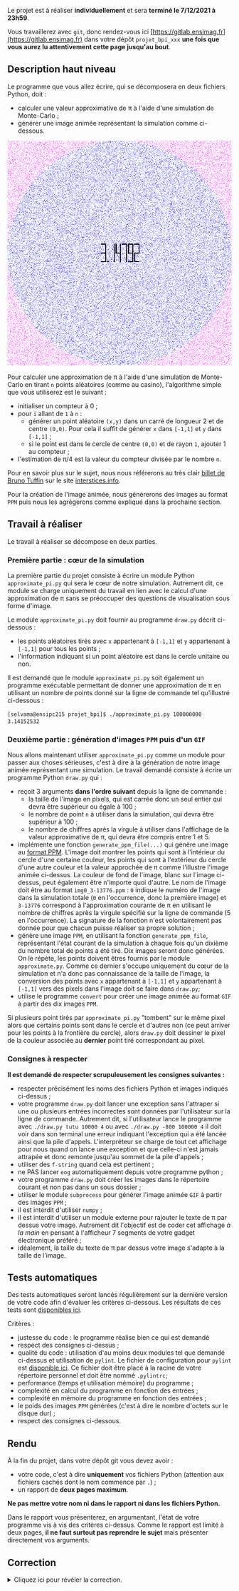 Le projet est à réaliser **individuellement** et sera **terminé le 7/12/2021 à 23h59**.

Vous travaillerez avec `git`, donc rendez-vous ici [https://gitlab.ensimag.fr](https://gitlab.ensimag.fr) dans votre dépôt `projet_bpi_xxx` **une fois que vous aurez lu attentivement cette page jusqu'au bout**.

## Description haut niveau

Le programme que vous allez écrire, qui se décomposera en deux fichiers Python, doit :

- calculer une valeur approximative de π à l'aide d'une simulation de Monte-Carlo ;
- générer une image animée représentant la simulation comme ci-dessous.

![Image animée](pi-sujet.gif)

Pour calculer une approximation de π à l'aide d'une simulation de Monte-Carlo en tirant `n` points aléatoires (comme au casino), l'algorithme simple que vous utiliserez est le suivant :

- initialiser un compteur à 0 ;
- pour `i` allant de `1` à `n` :
    + générer un point aléatoire `(x,y)` dans un carré de longueur 2 et de centre `(0,0)`. Pour cela il suffit de générer `x`  dans `[-1,1]` et `y` dans `[-1,1]` ;
    + si le point est dans le cercle de centre `(0,0)` et de rayon `1`, ajouter 1 au compteur ;
- l'estimation de π/4 est la valeur du compteur divisée par le nombre `n`.

Pour en savoir plus sur le sujet, nous nous référerons au très clair [billet de  Bruno Tuffin](https://interstices.info/la-simulation-de-monte-carlo/) sur le site [interstices.info](https://interstices.info/https://www.interstices.info).

Pour la création de l'image animée, nous générerons des images au format `PPM` puis nous les agrégerons comme expliqué dans la prochaine section.

## Travail à réaliser

Le travail à réaliser se décompose en deux parties.

### Première partie : cœur de la simulation

La première partie du projet consiste à écrire un module Python `approximate_pi.py` qui sera le cœur de notre simulation.
Autrement dit, ce module se charge uniquement du travail en lien avec le calcul d'une approximation de π sans se préoccuper des questions de visualisation sous forme d'image.

Le module `approximate_pi.py` doit fournir au programme `draw.py` décrit ci-dessous :

- les points aléatoires tirés avec `x`  appartenant à `[-1,1]` et `y` appartenant à `[-1,1]` pour tous les points ;
- l'information indiquant si un point aléatoire est dans le cercle unitaire ou non.

Il est demandé que le module `approximate_pi.py` soit également un programme exécutable permettant de donner une approximation de π en utilisant un nombre de points donné sur la ligne de commande tel qu'illustré ci-dessous :

```console
[selvama@ensipc215 projet_bpi]$ ./approximate_pi.py 100000000
3.14152532
```

### Deuxième partie : génération d'images `PPM` puis d'un `GIF`

Nous allons maintenant utiliser `approximate_pi.py` comme un module pour passer aux choses sérieuses, c'est à dire à la génération de notre image animée représentant une simulation.
Le travail demandé consiste à écrire un programme Python `draw.py` qui :

- reçoit 3 arguments **dans l'ordre suivant** depuis la ligne de commande :
    + la taille de l'image en pixels, qui est carrée donc un seul entier qui devra être supérieur ou égale à 100 ;
    + le nombre de point `n` à utiliser dans la simulation, qui devra être supérieur à 100 ;
    + le nombre de chiffres après la virgule à utiliser dans l'affichage de la valeur approximative de π, qui devra être compris entre 1 et 5.
- implémente une fonction `generate_ppm_file(...)` qui génère une image au [format PPM](https://en.wikipedia.org/wiki/Netpbm#File_formats). L'image doit montrer les points qui sont à l'intérieur du cercle d'une certaine couleur, les points qui sont à l'extérieur du cercle d'une autre couleur et la valeur approchée de π  comme l'illustre l'image animée ci-dessus. La couleur de fond de l'image, blanc sur l'image ci-dessus, peut également être n'importe quoi d'autre. Le nom de l'image doit être au format `img0_3-13776.ppm` : `0` indique le numéro de l'image dans la simulation totale (`0` en l'occurrence, donc la première image) et `3-13776` correspond à l'approximation courante de π en utilisant le nombre de chiffres après la virgule spécifié sur la ligne de commande (5 en l'occurrence). La signature de la fonction n'est volontairement pas donnée pour que chacun puisse réaliser sa propre solution ;
- génère une image `PPM`, en utilisant la fonction `generate_ppm_file`,  représentant l'état courant de la simulation à chaque fois qu'un dixième du nombre total de points a été tiré. Dix images seront donc générées. On le répète, les points doivent êtres fournis par le module `approximate.py`. Comme ce dernier s'occupe uniquement du cœur de la simulation et n'a donc pas connaissance de la taille de l'image, la conversion des points avec `x`  appartenant à `[-1,1]` et `y` appartenant à `[-1,1]` vers des pixels dans l'image doit se faire dans `draw.py`;
- utilise le programme `convert` pour créer une image animée au format `GIF` à partir des dix images `PPM`.

Si plusieurs point tirés par `approximate_pi.py` "tombent" sur le même pixel alors que certains points sont dans le cercle et d'autres non (ce peut arriver pour les points à la frontière du cercle), alors `draw.py` doit dessiner le pixel de la couleur associée au **dernier** point tiré correspondant au pixel.

### Consignes à respecter

**Il est demandé de respecter scrupuleusement les consignes suivantes :**

- respecter précisément les noms des fichiers Python et images indiqués ci-dessus ;
- votre programme `draw.py` doit lancer une exception sans l'attraper si une ou plusieurs entrées incorrectes sont données par l'utilisateur sur la ligne de commande. Autrement dit, si l'utilisateur lance le programme avec `./draw.py tutu 10000 4` ou avec `./draw.py -800 100000 4` il doit voir dans son terminal une erreur indiquant l'exception qui a été lancée ainsi que la pile d'appels. L'interpréteur se charge de tout cet affichage pour nous quand on lance une exception et que celle-ci n'est jamais attrapée et donc remonte jusqu'au sommet de la pile d'appels ;
- utiliser des `f-string` quand cela est pertinent ;
- ne PAS lancer `eog` automatiquement depuis votre programme python ;
- votre programme `draw.py` doit créer les images dans le répertoire courant et non pas dans un sous dossier ;
- utiliser le module `subprocess` pour générer l'image animée `GIF` à partir des images `PPM` ;
- il est interdit d'utiliser `numpy` ;
- il est interdit d'utiliser un module externe pour rajouter le texte de π par dessus votre image. Autrement dit l'objectif est de coder cet affichage *à la main* en pensant à l'afficheur 7 segments de votre gadget électronique préféré ;
- idéalement,  la taille du texte de π par dessus votre image s'adapte à la taille de l'image.

## Tests automatiques

Des tests automatiques seront lancés régulièrement sur la dernière version de votre code afin d'évaluer les critères ci-dessous. Les résultats de ces tests sont [disponibles ici](https://bpi-prof.pages.ensimag.fr/projet_bpi_eval_overview/).

Critères :

- justesse du code : le programme réalise bien ce qui est demandé
- respect des consignes ci-dessus ;
- qualité du code : utilisation d'au moins deux modules tel que demandé ci-dessus et utilisation de `pylint`. Le fichier de configuration pour `pylint`  est [disponible ici](pylint-config). Ce fichier doit être placé à la racine de votre répertoire personnel et doit être nommé `.pylintrc`;
- performance (temps et utilisation mémoire) du programme ;
- complexité en calcul du programme en fonction des entrées ;
- complexité en mémoire du programme en fonction des entrées ;
- le poids des images `PPM` générées (c'est à dire le nombre d'octets sur le disque dur) ;
- respect des consignes ci-dessous.

## Rendu

À la fin du projet, dans votre dépôt git vous devez avoir :

- votre code, c'est à dire **uniquement** vos fichiers Python (attention aux fichiers cachés dont le nom commence par `.`) ;
- un rapport de **deux pages maximum**.

**Ne pas mettre votre nom ni dans le rapport ni dans les fichiers Python.**

Dans le rapport vous présenterez, en argumentant, l'état de votre programme vis à vis des critères ci-dessus.
Comme le rapport est limité à deux pages, **il ne faut surtout pas reprendre le sujet** mais présenter directement vos arguments.

## Correction
<details markdown="1">
<summary>Cliquez ici pour révéler la correction.</summary>

### `approximate_pi.py`

Les points clés sont les suivants :

- la fonction génératrice `get_points(nb_points)` renvoie un itérateur permettant de tirer aléatoirement `nb_point` points `(x, y)` avec x dans `[-1, 1]` et y dans `[-1, 1]`. En plus du point courant, l'itérateur renvoie un booléen indiquant si le point courant est dans le cercle ou non ainsi que le nombre de points déjà tirés appartenant au cercle ;

- lorsque `approximate_pi.py` est utilisé comme programme principal, on crée simplement un itérateur avec la fonction génératrice `get_points(nb_points)` puis on le parcours entièrement sans rien faire juste pour récupérer le nombre total de points dans le cercle. Avec cette valeur on calcul l'approximation de π. La complexité spatiale du programme est donc constante et la complexité temporelle est une fonction linéaire du nombre de points.

```python
#!/usr/bin/env python3


"""Heart of the simulation.

This module provides:

- a Point type made of two integers called x and y
- a function to fix the randomness of point generation
- a function to generate a random point
- a function to approximate the value of PI from points
"""

import math

import random
import collections
import sys

# A point in a 2D plane
Point = collections.namedtuple("Point", ["x", "y"])


def fix_points_from_random(number):
    """Fix the random number generation for reproductibility.

    The generated sequence of points is the same every time
    this function is called with the same number before the
    first call to create_random_point.
    """
    random.seed(number)


def create_random_point():
    """Return a new random point.

    The point is in a square of size 2 centered at (0, 0),
    hence point.x ∈ [-1, 1] and point.y ∈ [-1, 1].
    """
    x_coord = random.uniform(-1, 1)
    y_coord = random.uniform(-1, 1)
    return Point(x_coord, y_coord)


def get_points(nb_points):
    """Generator function for the simulation.

    Returns an iterator of tuples made of :
        - a point
        - a boolean telling if the point
          is in the unit circle or not
        - the number of points in the circle
          up to now
    """
    nb_points_in_circle = 0
    for _ in range(nb_points):
        point = create_random_point()
        in_circle = is_in_circle(point)
        nb_points_in_circle += int(in_circle)
        yield point, in_circle, nb_points_in_circle


def is_in_circle(point):
    """Return True if the point is in the unit circle and False otherwise."""
    dist_from_center = math.sqrt((point.x - 0.0) ** 2 + (point.y - 0.0) ** 2)
    return dist_from_center <= 1


def main():
    """Program's entry point."""

    # Program's inputs is given on the command line
    if len(sys.argv) != 2:
        print("utilisation ./simulator.py nb_points")
        sys.exit(-1)
    nb_points = int(sys.argv[1])
    if nb_points <= 0:
        raise ValueError("all parameters must be integers " "strictly greater than 0")

    # Fix random in the simulator
    fix_points_from_random(42)

    # Main simulation loop using generator function
    # We now that nb_points > 0, so we say it to pylint
    # pylint: disable=undefined-loop-variable
    for last in get_points(nb_points):
        pass
    # We only care about the number of points in the circle
    _, _, nb_points_in_circle = last

    # Approximate the value of PI from the points
    pi_approx = 4 * nb_points_in_circle / nb_points
    print(pi_approx)


if __name__ == "__main__":
    main()
```

### `draw.py`

Voici ci-dessous trois propositions de correction.
D'autres solutions faisant des choix différents impliquant éventuellement des complexité mémoire et temps de calcul différentes, néanmoins toutes aussi raisonnables sont possibles.
N'hésitez pas à contacter vos enseignants si vous voulez discuter d'une solution particulière.

Les trois solutions proposées génère des images `PPM` au format binaire, qui est le format le plus compact.

#### Solution 1 : utilisation d'un `bytearray`
La première solution stocke toute l'image en mémoire sous la forme d'un `bytearray` et écrit directement les pixels au format binaire dans ce `bytearray`.
La complexité temporelle est quadratique en fonction de la largeur de l'image et linéaire en fonction du nombre de points.
La complexité spatiale est quadratique en fonction de la largeur de l'image et constante en fonction du nombre de points.

```python
#!/usr/bin/env python3


"""Monte Carlo simulation to approximate π."""

# Imports from standard library
import collections
import subprocess
import sys

# Then, imports from our own modules
import approximate_pi

# Type for digit bars used to draw the "text"
# of the π approximation as in a 7 segments
# digital screen.
# A digit bar is a rectangle inside a slot,
# hence its coordinate are defined considering (0,0)
# is the top left of the slot.
# A slot is where a single number is drawn.
DigitBar = collections.namedtuple("DigitBar", ["top_left", "width", "height"])

# Type for representing a pixel
Pixel = collections.namedtuple("Pixel", ["line", "col", "in_circle"])


def is_in_bar(line, col, barr):
    """Return True if (line, col) is in barr else False."""
    if (
        barr.top_left.col <= col <= barr.top_left.col + barr.width
        and barr.top_left.line <= line <= barr.top_left.line + barr.height
    ):
        return True
    return False


def is_in_bars(line, col, bars):
    """Return True if (line, col) is in one of the bar in bars else False."""
    for barr in bars:
        if is_in_bar(line, col, barr):
            return True
    return False


def get_pi_rectangle(image_size):
    """ "Return the rectangle in the image where to draw PI text."""

    # The PI rectangle depends on image's size
    # The height is height_prop of the image size
    # The width is width_prop of the image size
    pi_rect_height_prop = 1 / 12
    pi_rect_width_prop = 1 / 6
    pi_rect_top_left = Pixel(
        int(image_size * (1 - pi_rect_height_prop) / 2),  # line
        int(image_size * (1 - pi_rect_width_prop) / 2),  # col
        False,
    )
    pi_rect_width = int(image_size * pi_rect_width_prop)
    pi_rect_height = int(image_size * pi_rect_height_prop)
    return pi_rect_top_left, pi_rect_width, pi_rect_height


def get_pi_pixels_it(pi_approx_s, image_size):
    """Return an iterator over the pixels to draw in black for PI text.

    The pixels are returned sorted by line first and then by column.
    pi_approx_s is the string representation of the pi approximation.
    The given rectangle is the location where to draw the text.
    The text is made of a number of digits plus a dot such as :
        d1.d2d3d4d5 ...
    """

    top_left, width, height = get_pi_rectangle(image_size)

    line_stroke_p = 5
    line_stroke = int(height * line_stroke_p / 100)
    margin_between_slots = line_stroke
    point_slot_width = line_stroke * 2
    slot_width = width // (len(pi_approx_s) - 1) - margin_between_slots
    slot_height = height

    # First two slots are always present. They correspond
    # to "3." in the pi_approx string
    slots = [
        (0, slot_width),
        (
            1 * slot_width + 1 * margin_between_slots,
            1 * slot_width + 1 * margin_between_slots + point_slot_width,
        ),
    ]

    # Then comes "pi_precision" digits after the dot
    precision_digits_slots = [
        (
            i * slot_width + (i + 1) * margin_between_slots + point_slot_width,
            (i + 1) * slot_width + (i + 1) * margin_between_slots + point_slot_width,
        )
        for i in range(1, len(pi_approx_s) - 1)
    ]
    slots.extend(precision_digits_slots)

    # Define the bars of the digital numbers :)
    h_top_bar = DigitBar(Pixel(0, 0, False), slot_width, line_stroke)
    h_middle_bar = DigitBar(
        Pixel(slot_height // 2 - line_stroke // 2, 0, False), slot_width, line_stroke
    )
    h_bottom_bar = DigitBar(
        Pixel(slot_height - line_stroke, 0, False), slot_width, line_stroke
    )
    v_top_left_bar = DigitBar(Pixel(0, 0, False), line_stroke, slot_height // 2)
    v_top_right_bar = DigitBar(
        Pixel(0, slot_width - line_stroke, False), line_stroke, slot_height // 2
    )
    v_bottom_left_bar = DigitBar(
        Pixel(slot_height // 2, 0, False), line_stroke, slot_height // 2
    )
    v_bottom_right_bar = DigitBar(
        Pixel(slot_height // 2, slot_width - line_stroke, False),
        line_stroke,
        slot_height // 2,
    )

    # Define the bars for all numbers between 0 and 9
    zero_bars = (
        h_top_bar,
        h_bottom_bar,
        v_top_left_bar,
        v_top_right_bar,
        v_bottom_left_bar,
        v_bottom_right_bar,
    )
    one_bars = (v_top_right_bar, v_bottom_right_bar)
    two_bars = (
        h_top_bar,
        h_bottom_bar,
        h_middle_bar,
        v_top_right_bar,
        v_bottom_left_bar,
    )
    three_bars = (
        h_top_bar,
        h_bottom_bar,
        h_middle_bar,
        v_top_right_bar,
        v_bottom_right_bar,
    )
    four_bars = (h_middle_bar, v_top_right_bar, v_bottom_right_bar, v_top_left_bar)
    five_bars = (
        h_top_bar,
        h_bottom_bar,
        h_middle_bar,
        v_top_left_bar,
        v_bottom_right_bar,
    )
    six_bars = (
        h_top_bar,
        h_bottom_bar,
        h_middle_bar,
        v_bottom_right_bar,
        v_top_left_bar,
        v_bottom_left_bar,
    )
    seven_bars = (v_top_right_bar, v_bottom_right_bar, h_top_bar)
    eight_bars = (
        h_top_bar,
        h_bottom_bar,
        h_middle_bar,
        v_top_right_bar,
        v_bottom_right_bar,
        v_top_left_bar,
        v_bottom_left_bar,
    )
    nine_bars = (
        h_top_bar,
        h_bottom_bar,
        h_middle_bar,
        v_top_right_bar,
        v_bottom_right_bar,
        v_top_left_bar,
    )

    # Map caracters to bars
    car_to_bars = {
        "0": zero_bars,
        "1": one_bars,
        "2": two_bars,
        "3": three_bars,
        "4": four_bars,
        "5": five_bars,
        "6": six_bars,
        "7": seven_bars,
        "8": eight_bars,
        "9": nine_bars,
    }

    # Yield pixels line by line
    slot = 0
    for line in range(height):
        for slot_idx, slot in enumerate(slots):
            for col in range(slot[0], slot[1]):
                current_car = pi_approx_s[slot_idx]
                if current_car in car_to_bars:
                    if is_in_bars(line, col - slot[0], car_to_bars[current_car]):
                        yield Pixel(line + top_left.line, col + top_left.col, False)
                elif current_car == ".":
                    if line > height - point_slot_width:
                        yield Pixel(line + top_left.line, col + top_left.col, False)
                else:
                    assert False, "Should not be here !"


def create_ppm_file(image_size, pi_approx_s, image_count):
    """Create and return the PPM file whit its header.

    Return also the max color value to be used when
    drawing in the file.
    The file MUST be closed by the caller.
    """

    # Create the PPM file
    ppm_file = open(f"img{image_count}_{pi_approx_s.replace('.', '-')}.ppm", "wb")

    # Magic number
    ppm_file.write("P6\n".encode("ascii"))
    # Image's size
    ppm_file.write(f"{image_size} {image_size}\n".encode("ascii"))
    # Image's max color value
    ppm_file.write("1\n".encode("ascii"))

    return ppm_file


def generate_ppm_file(image, image_size, pi_approx_s, image_count):
    """Generate the PPM image in the given file."""

    ppm_file = create_ppm_file(image_size, pi_approx_s, image_count)

    # Add the PI text in a copy of the image
    # so that next time we don't have this
    # PI value.
    image = bytearray(image)
    pi_pixels_it = get_pi_pixels_it(pi_approx_s, image_size)
    for pi_pixel in pi_pixels_it:
        pixel = (pi_pixel.line * image_size + pi_pixel.col) * 3
        image[pixel] = 255
        image[pixel + 1] = 255
        image[pixel + 2] = 255

    # Write the image into the file
    ppm_file.write(image)

    # Don't forget to close the file
    ppm_file.close()


def generate_ppm_files(image_size, nb_points, pi_precision):
    """Algorithm that have all the image in memory."""

    # Where are we in the simulation ?
    ten_percent = nb_points // 10
    image_count = 0

    # The image is a list of list
    # image = [[None] * image_size for _ in range(image_size)]
    image = bytearray([0] * (image_size * image_size * 3))

    # Main simulation loop
    half_image_size = image_size // 2
    for i, simulator_state in enumerate(approximate_pi.get_points(nb_points)):

        # Add the current point as a pixel in the image.
        # The mapping of points to pixel is done here since
        # the simulator must not deal with any "drawing" stuff,
        # hence it does not know the image size.
        point, in_circle, nb_in_circle = simulator_state
        pixel_line = int(point.y * half_image_size + half_image_size)
        pixel_col = int(point.x * half_image_size + half_image_size)
        pixel = (pixel_line * image_size + pixel_col) * 3
        if in_circle:
            image[pixel] = 0
            image[pixel + 1] = 0
            image[pixel + 2] = 1
        elif image[pixel] == 0:
            image[pixel] = 1
            image[pixel + 1] = 0
            image[pixel + 2] = 1

        # Every 10 percents of the simulation
        # generate an image
        if (i + 1) % ten_percent == 0:

            # Approximate the value of PI from the points
            pi_approx = 4 * nb_in_circle / (i + 1)
            pi_approx_s = f"{pi_approx:.{pi_precision}f}"
            print(pi_approx_s)

            # Draw the image
            generate_ppm_file(image, image_size, f"{pi_approx_s}", image_count)
            image_count += 1


def main():
    """Program's entry point"""

    # Program's inputs are given on the command line
    # and we must have 3 arguments
    if len(sys.argv) < 4:
        print("utilisation ./approximate_pi.py " "image_size nb_points pi_precision")
        return

    # Convert the 3 arguments to integers.
    # If any of the 3 conversion fails because
    # argument is not a valid integer, the `int`
    # function will throw a ValueError for us.
    # We don't catch it, so that it flows up to
    # the top of the execution stack as specified
    # in the project's requirements.
    image_size = int(sys.argv[1])
    nb_points = int(sys.argv[2])
    pi_precision = int(sys.argv[3])

    # We must also raise an exception if any of
    # the 3 argument is not strictly positive.
    if not all(param > 0 for param in (image_size, nb_points, pi_precision)):
        raise ValueError("all parameters must be " "integers strictly greater than 0")

    # Fix random in the simulator
    # Uncomment the following line for debug.
    approximate_pi.fix_points_from_random(42)

    # Generate the PPMs
    generate_ppm_files(image_size, nb_points, pi_precision)

    # Generate the GIF
    cmd = ["convert", "-delay", "100", "-loop", "0", "img*.ppm", "pi.gif"]
    process = subprocess.Popen(cmd)
    process.wait()


if __name__ == "__main__":
    main()
```

#### Solution 2 : utilisation d'un dictionnaire
La second solution stocke les pixels associés aux points tirés aléatoirement dans un dictionnaire.
La complexité temporelle est quadratique en fonction de la largeur de l'image et linéaire en fonction du nombre de points.
La complexité spatiale est constante en fonction de la largeur de l'image et linéaire en fonction du nombre de points.

```python
#!/usr/bin/env python3


"""Monte Carlo simulation to approximate π."""

# Imports from standard library
import collections
import subprocess
import sys

# Then, imports from our own modules
import approximate_pi

# Type for digit bars used to draw the "text"
# of the π approximation as in a 7 segments
# digital screen.
# A digit bar is a rectangle inside a slot,
# hence its coordinate are defined considering (0,0)
# is the top left of the slot.
# A slot is where a single number is drawn.
DigitBar = collections.namedtuple("DigitBar", ["top_left", "width", "height"])

# Type for representing a pixel
Pixel = collections.namedtuple("Pixel", ["line", "col", "in_circle"])


def is_in_bar(line, col, barr):
    """Return True if (line, col) is in barr else False."""
    if (
        barr.top_left.col <= col <= barr.top_left.col + barr.width
        and barr.top_left.line <= line <= barr.top_left.line + barr.height
    ):
        return True
    return False


def is_in_bars(line, col, bars):
    """Return True if (line, col) is in one of the bar in bars else False."""
    for barr in bars:
        if is_in_bar(line, col, barr):
            return True
    return False


def get_pi_rectangle(image_size):
    """ "Return the rectangle in the image where to draw PI text."""

    # The PI rectangle depends on image's size
    # The height is height_prop of the image size
    # The width is width_prop of the image size
    pi_rect_height_prop = 1 / 12
    pi_rect_width_prop = 1 / 6
    pi_rect_top_left = Pixel(
        int(image_size * (1 - pi_rect_height_prop) / 2),  # line
        int(image_size * (1 - pi_rect_width_prop) / 2),  # col
        False,
    )
    pi_rect_width = int(image_size * pi_rect_width_prop)
    pi_rect_height = int(image_size * pi_rect_height_prop)
    return pi_rect_top_left, pi_rect_width, pi_rect_height


def get_pi_pixels_it(pi_approx_s, image_size):
    """Return an iterator over the pixels to draw in black for PI text.

    The pixels are returned sorted by line first and then by column.
    pi_approx_s is the string representation of the pi approximation.
    The given rectangle is the location where to draw the text.
    The text is made of a number of digits plus a dot such as :
        d1.d2d3d4d5 ...
    """

    top_left, width, height = get_pi_rectangle(image_size)

    line_stroke_p = 5
    line_stroke = int(height * line_stroke_p / 100)
    margin_between_slots = line_stroke
    point_slot_width = line_stroke * 2
    slot_width = width // (len(pi_approx_s) - 1) - margin_between_slots
    slot_height = height

    # First two slots are always present. They correspond
    # to "3." in the pi_approx string
    slots = [
        (0, slot_width),
        (
            1 * slot_width + 1 * margin_between_slots,
            1 * slot_width + 1 * margin_between_slots + point_slot_width,
        ),
    ]

    # Then comes "pi_precision" digits after the dot
    precision_digits_slots = [
        (
            i * slot_width + (i + 1) * margin_between_slots + point_slot_width,
            (i + 1) * slot_width + (i + 1) * margin_between_slots + point_slot_width,
        )
        for i in range(1, len(pi_approx_s) - 1)
    ]
    slots.extend(precision_digits_slots)

    # Define the bars of the digital numbers :)
    h_top_bar = DigitBar(Pixel(0, 0, False), slot_width, line_stroke)
    h_middle_bar = DigitBar(
        Pixel(slot_height // 2 - line_stroke // 2, 0, False), slot_width, line_stroke
    )
    h_bottom_bar = DigitBar(
        Pixel(slot_height - line_stroke, 0, False), slot_width, line_stroke
    )
    v_top_left_bar = DigitBar(Pixel(0, 0, False), line_stroke, slot_height // 2)
    v_top_right_bar = DigitBar(
        Pixel(0, slot_width - line_stroke, False), line_stroke, slot_height // 2
    )
    v_bottom_left_bar = DigitBar(
        Pixel(slot_height // 2, 0, False), line_stroke, slot_height // 2
    )
    v_bottom_right_bar = DigitBar(
        Pixel(slot_height // 2, slot_width - line_stroke, False),
        line_stroke,
        slot_height // 2,
    )

    # Define the bars for all numbers between 0 and 9
    zero_bars = (
        h_top_bar,
        h_bottom_bar,
        v_top_left_bar,
        v_top_right_bar,
        v_bottom_left_bar,
        v_bottom_right_bar,
    )
    one_bars = (v_top_right_bar, v_bottom_right_bar)
    two_bars = (
        h_top_bar,
        h_bottom_bar,
        h_middle_bar,
        v_top_right_bar,
        v_bottom_left_bar,
    )
    three_bars = (
        h_top_bar,
        h_bottom_bar,
        h_middle_bar,
        v_top_right_bar,
        v_bottom_right_bar,
    )
    four_bars = (h_middle_bar, v_top_right_bar, v_bottom_right_bar, v_top_left_bar)
    five_bars = (
        h_top_bar,
        h_bottom_bar,
        h_middle_bar,
        v_top_left_bar,
        v_bottom_right_bar,
    )
    six_bars = (
        h_top_bar,
        h_bottom_bar,
        h_middle_bar,
        v_bottom_right_bar,
        v_top_left_bar,
        v_bottom_left_bar,
    )
    seven_bars = (v_top_right_bar, v_bottom_right_bar, h_top_bar)
    eight_bars = (
        h_top_bar,
        h_bottom_bar,
        h_middle_bar,
        v_top_right_bar,
        v_bottom_right_bar,
        v_top_left_bar,
        v_bottom_left_bar,
    )
    nine_bars = (
        h_top_bar,
        h_bottom_bar,
        h_middle_bar,
        v_top_right_bar,
        v_bottom_right_bar,
        v_top_left_bar,
    )

    # Map caracters to bars
    car_to_bars = {
        "0": zero_bars,
        "1": one_bars,
        "2": two_bars,
        "3": three_bars,
        "4": four_bars,
        "5": five_bars,
        "6": six_bars,
        "7": seven_bars,
        "8": eight_bars,
        "9": nine_bars,
    }

    # Yield pixels line by line
    slot = 0
    for line in range(height):
        for slot_idx, slot in enumerate(slots):
            for col in range(slot[0], slot[1]):
                current_car = pi_approx_s[slot_idx]
                if current_car in car_to_bars:
                    if is_in_bars(line, col - slot[0], car_to_bars[current_car]):
                        yield Pixel(line + top_left.line, col + top_left.col, False)
                elif current_car == ".":
                    if line > height - point_slot_width:
                        yield Pixel(line + top_left.line, col + top_left.col, False)
                else:
                    assert False, "Should not be here !"


def create_ppm_file(image_size, pi_approx_s, image_count):
    """Create and return the PPM file whit its header.

    The file MUST be closed by the caller.
    """

    # Create the PPM file
    ppm_file = open(f"img{image_count}_{pi_approx_s.replace('.', '-')}.ppm", "wb")

    # Header
    ppm_file.write("P6\n".encode("ascii"))
    ppm_file.write(f"{image_size} {image_size}\n".encode("ascii"))
    ppm_file.write("1\n".encode("ascii"))

    return ppm_file


def generate_ppm_file(pixels, image_size, pi_approx_s, image_count):
    """Generate the PPM image in the given file."""

    ppm_file = create_ppm_file(image_size, pi_approx_s, image_count)

    # Get the first pixel corresponding to the PI text
    pi_pixels_it = get_pi_pixels_it(pi_approx_s, image_size)
    pi_pixel = next(pi_pixels_it, None)

    # Draw pixels line by line
    for line in range(image_size):
        for col in range(image_size):

            # The current pixel correspond to a point that is in
            # the point list and in the unit circle
            pixel = (line, col)
            in_circle = pixels.get(pixel, None)
            if in_circle is not None:
                if in_circle:
                    pixelc_red = 0
                    pixelc_green = 0
                    pixelc_blue = 1

                # The current pixel correspond to a point that is in
                # the point list and not in the unit circle
                else:
                    pixelc_red = 1
                    pixelc_green = 0
                    pixelc_blue = 1

            # The point is not in the point list
            # draw it black
            else:
                pixelc_red = 0
                pixelc_green = 0
                pixelc_blue = 0

            # The current pixel is in the PI points,
            # override it with white.
            if pi_pixel and pi_pixel.line == line and pi_pixel.col == col:
                pixelc_red = 255
                pixelc_green = 255
                pixelc_blue = 255
                pi_pixel = next(pi_pixels_it, None)

            # write the pixel value in the PPM file
            ppm_file.write(bytes((pixelc_red, pixelc_green, pixelc_blue)))

    # Don't forget to close the file
    ppm_file.close()


def generate_ppm_files(image_size, nb_points, pi_precision):
    """Algorithm that saves chosen pixels in sets."""

    # Where are we in the simulation ?
    ten_percent = nb_points // 10
    image_count = 0

    # Set containing all the pixels of the image that have been
    # randomly chosen by the simulator module up to now and
    # that are in the circle
    pixels = {}

    # Main simulation loop
    half_image_size = image_size // 2
    for i, simulator_state in enumerate(approximate_pi.get_points(nb_points)):

        # Add the current point to the sets.
        # The mapping of points to pixel is done here since
        # the simulator must not deal with any "drawing" stuff,
        # hence it does not know the image size.
        point, in_circle, nb_in_circle = simulator_state
        pixel_line = int(point.y * half_image_size + half_image_size)
        pixel_col = int(point.x * half_image_size + half_image_size)
        pixel_pos = (pixel_line, pixel_col)
        pixels[(pixel_pos)] = in_circle
        # if in_circle:
        #     pixels_in_circle_set.add(pixel_pos)
        # elif not in_circle:
        #     pixels_not_in_circle_set.add(pixel_pos)

        # Every 10 percents of the simulation
        # generate an image
        if (i + 1) % ten_percent == 0:

            # Approximate the value of PI from the points
            pi_approx = 4 * nb_in_circle / (i + 1)
            pi_approx_s = f"{pi_approx:.{pi_precision}f}"
            print(pi_approx_s)

            # Draw the image
            generate_ppm_file(pixels, image_size, f"{pi_approx_s}", image_count)
            image_count += 1


def main():
    """Program's entry point"""

    # Program's inputs are given on the command line
    # and we must have 3 arguments
    if len(sys.argv) < 4:
        print("utilisation ./approximate_pi.py " "image_size nb_points pi_precision")
        return

    # Convert the 3 arguments to integers.
    # If any of the 3 conversion fails because
    # argument is not a valid integer, the `int`
    # function will throw a ValueError for us.
    # We don't catch it, so that it flows up to
    # the top of the execution stack as specified
    # in the project's requirements.
    image_size = int(sys.argv[1])
    nb_points = int(sys.argv[2])
    pi_precision = int(sys.argv[3])

    # We must also raise an exception if any of
    # the 3 argument is not strictly positive.
    if not all(param > 0 for param in (image_size, nb_points, pi_precision)):
        raise ValueError("all parameters must be " "integers strictly greater than 0")

    # Fix random in the simulator
    # Uncomment the following line for debug.
    approximate_pi.fix_points_from_random(42)

    # Generate the PPMs
    generate_ppm_files(image_size, nb_points, pi_precision)

    # Generate the GIF
    cmd = ["convert", "-delay", "100", "-loop", "0", "img*.ppm", "pi.gif"]
    process = subprocess.Popen(cmd)
    process.wait()


if __name__ == "__main__":
    main()
```

#### Solution 3 : utilisation de la méthode `seek`

La seconde solution ne stocke rien du tout car les pixels sont directement écrit au bon endroit dans le fichier `PPM` à l'aide de la méthode `seek` (dont le coût est constant).
La complexité temporelle est constante (en théorie mais la pratique semble dire le contraire, peut-être que `truncate` est linéaire) en fonction de la largeur de l'image et linéaire en fonction du nombre de points.
La complexité spatiale est constante en fonction de la largeur de l'image et constante en fonction du nombre de points.

```python
#!/usr/bin/env python3


"""Monte Carlo simulation to approximate π."""

# Imports from standard library
import collections
import shutil
import subprocess
import sys

# Then, imports from our own modules
import approximate_pi

# Type for digit bars used to draw the "text"
# of the π approximation as in a 7 segments
# digital screen.
# A digit bar is a rectangle inside a slot,
# hence its coordinate are defined considering (0,0)
# is the top left of the slot.
# A slot is where a single number is drawn.
DigitBar = collections.namedtuple("DigitBar", ["top_left", "width", "height"])

# Type for representing a pixel by its position in
# the binary file
Pixel = collections.namedtuple("Pixel", ["pos", "color"])
# Type for representing a pixel by its line and col
PixelLineCol = collections.namedtuple("PixelLineCol", ["line", "col"])


def is_in_bar(line, col, barr):
    """Return True if (line, col) is in barr else False."""
    if (
        barr.top_left.col <= col <= barr.top_left.col + barr.width
        and barr.top_left.line <= line <= barr.top_left.line + barr.height
    ):
        return True
    return False


def is_in_bars(line, col, bars):
    """Return True if (line, col) is in one of the bar in bars else False."""
    for barr in bars:
        if is_in_bar(line, col, barr):
            return True
    return False


def get_pi_rectangle(image_size):
    """ "Return the rectangle in the image where to draw PI text."""

    # The PI rectangle depends on image's size
    # The height is height_prop of the image size
    # The width is width_prop of the image size
    pi_rect_height_prop = 1 / 12
    pi_rect_width_prop = 1 / 6
    pi_rect_top_left = PixelLineCol(
        int(image_size * (1 - pi_rect_height_prop) / 2),  # line
        int(image_size * (1 - pi_rect_width_prop) / 2),
    )  # col
    pi_rect_width = int(image_size * pi_rect_width_prop)
    pi_rect_height = int(image_size * pi_rect_height_prop)
    return pi_rect_top_left, pi_rect_width, pi_rect_height


def get_pi_pixels_it(pi_approx_s, image_size):
    """Return an iterator over the pixels to draw in black for PI text.

    The pixels are returned sorted by line first and then by column.
    pi_approx_s is the string representation of the pi approximation.
    The given rectangle is the location where to draw the text.
    The text is made of a number of digits plus a dot such as :
        d1.d2d3d4d5 ...
    """

    top_left, width, height = get_pi_rectangle(image_size)

    line_stroke_p = 5
    line_stroke = int(height * line_stroke_p / 100)
    margin_between_slots = line_stroke
    point_slot_width = line_stroke * 2
    slot_width = width // (len(pi_approx_s) - 1) - margin_between_slots
    slot_height = height

    # First two slots are always present. They correspond
    # to "3." in the pi_approx string
    slots = [
        (0, slot_width),
        (
            1 * slot_width + 1 * margin_between_slots,
            1 * slot_width + 1 * margin_between_slots + point_slot_width,
        ),
    ]

    # Then comes "pi_precision" digits after the dot
    precision_digits_slots = [
        (
            i * slot_width + (i + 1) * margin_between_slots + point_slot_width,
            (i + 1) * slot_width + (i + 1) * margin_between_slots + point_slot_width,
        )
        for i in range(1, len(pi_approx_s) - 1)
    ]
    slots.extend(precision_digits_slots)

    # Define the bars of the digital numbers :)
    h_top_bar = DigitBar(PixelLineCol(0, 0), slot_width, line_stroke)
    h_middle_bar = DigitBar(
        PixelLineCol(slot_height // 2 - line_stroke // 2, 0), slot_width, line_stroke
    )
    h_bottom_bar = DigitBar(
        PixelLineCol(slot_height - line_stroke, 0), slot_width, line_stroke
    )
    v_top_left_bar = DigitBar(PixelLineCol(0, 0), line_stroke, slot_height // 2)
    v_top_right_bar = DigitBar(
        PixelLineCol(0, slot_width - line_stroke), line_stroke, slot_height // 2
    )
    v_bottom_left_bar = DigitBar(
        PixelLineCol(slot_height // 2, 0), line_stroke, slot_height // 2
    )
    v_bottom_right_bar = DigitBar(
        PixelLineCol(slot_height // 2, slot_width - line_stroke),
        line_stroke,
        slot_height // 2,
    )

    # Define the bars for all numbers between 0 and 9
    zero_bars = (
        h_top_bar,
        h_bottom_bar,
        v_top_left_bar,
        v_top_right_bar,
        v_bottom_left_bar,
        v_bottom_right_bar,
    )
    one_bars = (v_top_right_bar, v_bottom_right_bar)
    two_bars = (
        h_top_bar,
        h_bottom_bar,
        h_middle_bar,
        v_top_right_bar,
        v_bottom_left_bar,
    )
    three_bars = (
        h_top_bar,
        h_bottom_bar,
        h_middle_bar,
        v_top_right_bar,
        v_bottom_right_bar,
    )
    four_bars = (h_middle_bar, v_top_right_bar, v_bottom_right_bar, v_top_left_bar)
    five_bars = (
        h_top_bar,
        h_bottom_bar,
        h_middle_bar,
        v_top_left_bar,
        v_bottom_right_bar,
    )
    six_bars = (
        h_top_bar,
        h_bottom_bar,
        h_middle_bar,
        v_bottom_right_bar,
        v_top_left_bar,
        v_bottom_left_bar,
    )
    seven_bars = (v_top_right_bar, v_bottom_right_bar, h_top_bar)
    eight_bars = (
        h_top_bar,
        h_bottom_bar,
        h_middle_bar,
        v_top_right_bar,
        v_bottom_right_bar,
        v_top_left_bar,
        v_bottom_left_bar,
    )
    nine_bars = (
        h_top_bar,
        h_bottom_bar,
        h_middle_bar,
        v_top_right_bar,
        v_bottom_right_bar,
        v_top_left_bar,
    )

    # Map caracters to bars
    car_to_bars = {
        "0": zero_bars,
        "1": one_bars,
        "2": two_bars,
        "3": three_bars,
        "4": four_bars,
        "5": five_bars,
        "6": six_bars,
        "7": seven_bars,
        "8": eight_bars,
        "9": nine_bars,
    }

    # Yield pixels line by line
    slot = 0
    for line in range(height):
        for slot_idx, slot in enumerate(slots):
            for col in range(slot[0], slot[1]):
                current_car = pi_approx_s[slot_idx]
                pixel_pos = (
                    (line + top_left.line) * image_size + col + top_left.col
                ) * 3 + 13
                if current_car in car_to_bars:
                    if is_in_bars(line, col - slot[0], car_to_bars[current_car]):
                        yield Pixel(pixel_pos, bytes((255, 255, 255)))
                elif current_car == ".":
                    if line > height - point_slot_width:
                        yield Pixel(pixel_pos, bytes((255, 255, 255)))
                else:
                    assert False, "Should not be here !"


def create_ppm_file(image_size):
    """Create and return the PPM file whit its header.

    Return also the name of the file.
    The file MUST be closed by the caller.
    """

    ppm_file = open("temp.ppm", "wb")
    # Magic number
    ppm_file.write("P6\n".encode("ascii"))
    # Image's size
    ppm_file.write(f"{image_size} {image_size}\n".encode("ascii"))
    # Image's max color value
    ppm_file.write("1\n".encode("ascii"))
    # Truncate the file to have zeros, hence black until
    # the end. 13 is the size of the header
    last_pos = (image_size * image_size) * 3 + 13
    ppm_file.seek(last_pos)
    ppm_file.truncate()

    return ppm_file


def generate_ppm_files(image_size, nb_points, pi_precision):
    """Algorithm that have all the image in memory."""

    # Where are we in the simulation ?
    ten_percent = nb_points // 10
    image_count = 0

    # Create the first image file
    ppm_file_points = create_ppm_file(image_size)

    # Main simulation loop
    half_image_size = image_size // 2

    for i, simulator_state in enumerate(approximate_pi.get_points(nb_points)):

        # Draw the current point in the image.
        # The mapping of points to pixel is done here since
        # the simulator must not deal with any "drawing" stuff,
        # hence it does not know the image size.
        point, in_circle, nb_in_circle = simulator_state
        pixel_line = int(point.y * half_image_size + half_image_size)
        pixel_col = int(point.x * half_image_size + half_image_size)
        pixel_pos = (pixel_line * image_size + pixel_col) * 3 + 13
        if in_circle:
            color = (0, 0, 1)
        else:
            color = (1, 0, 1)
        ppm_file_points.seek(pixel_pos)
        ppm_file_points.write(bytes(color))

        # Every 10 percents of the simulation
        # generate an image
        if (i + 1) % ten_percent == 0:

            # Approximate the value of PI from the points
            pi_approx = 4 * nb_in_circle / (i + 1)
            pi_approx_s = f"{pi_approx:.{pi_precision}f}"
            print(pi_approx_s)

            # Copy the file with points in a file wich name
            # contains the pi approx
            ppm_file_name = f"img{image_count}_{pi_approx_s.replace('.', '-')}.ppm"
            image_count += 1
            shutil.copyfile("temp.ppm", ppm_file_name)
            ppm_file = open(ppm_file_name, "rb+")

            # Write the pi pixels in white
            pi_pixels_it = get_pi_pixels_it(pi_approx_s, image_size)
            for pi_pixel in pi_pixels_it:
                ppm_file.seek(pi_pixel.pos)
                ppm_file.write(pi_pixel.color)

            # Don't forget to close the file
            ppm_file.close()


def main():
    """Program's entry point"""

    # Program's inputs are given on the command line
    # and we must have 3 arguments
    if len(sys.argv) < 4:
        print("utilisation ./approximate_pi.py " "image_size nb_points pi_precision")
        return

    # Convert the 3 arguments to integers.
    # If any of the 3 conversion fails because
    # argument is not a valid integer, the `int`
    # function will throw a ValueError for us.
    # We don't catch it, so that it flows up to
    # the top of the execution stack as specified
    # in the project's requirements.
    image_size = int(sys.argv[1])
    nb_points = int(sys.argv[2])
    pi_precision = int(sys.argv[3])

    # We must also raise an exception if any of
    # the 3 argument is not strictly positive.
    if not all(param > 0 for param in (image_size, nb_points, pi_precision)):
        raise ValueError("all parameters must be " "integers strictly greater than 0")

    # Fix random in the simulator
    # Uncomment the following line for debug.
    approximate_pi.fix_points_from_random(42)

    # Generate the PPMs
    generate_ppm_files(image_size, nb_points, pi_precision)

    # Generate the GIF
    cmd = ["convert", "-delay", "100", "-loop", "0", "img*.ppm", "pi.gif"]
    process = subprocess.Popen(cmd)
    process.wait()


if __name__ == "__main__":
    main()
```
</details>

